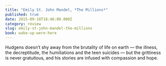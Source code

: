 ```yaml
---
title: "Emily St. John Mandel, *The Millions*"
published: true
date: 2015-09-18T18:46:00.000Z
category: review
slug: emily-st-john-mandel-the-millions
book: wake-up-were-here
---
```


Hudgens doesn’t shy away from the brutality of life on earth — the illness, the decreptitude, the humiliations and the teen suicides — but the grittiness is never gratuitous, and his stories are infused with compassion and hope.

